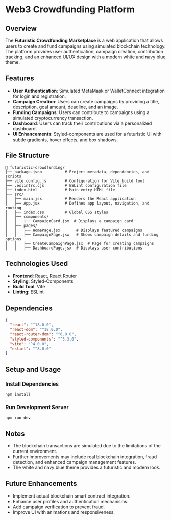 # Web3 Crowdfunding Platform

## Overview
The **Futuristic Crowdfunding Marketplace** is a web application that allows users to create and fund campaigns using simulated blockchain technology. The platform provides user authentication, campaign creation, contribution tracking, and an enhanced UI/UX design with a modern white and navy blue theme.

## Features
- **User Authentication**: Simulated MetaMask or WalletConnect integration for login and registration.
- **Campaign Creation**: Users can create campaigns by providing a title, description, goal amount, deadline, and an image.
- **Funding Campaigns**: Users can contribute to campaigns using a simulated cryptocurrency transaction.
- **Dashboard**: Users can track their contributions via a personalized dashboard.
- **UI Enhancements**: Styled-components are used for a futuristic UI with subtle gradients, hover effects, and box shadows.

## File Structure
```
📁 futuristic-crowdfunding/
├── package.json          # Project metadata, dependencies, and scripts
├── vite.config.js        # Configuration for Vite build tool
├── .eslintrc.cjs         # ESLint configuration file
├── index.html            # Main entry HTML file
├── src/
│   ├── main.jsx          # Renders the React application
│   ├── App.jsx           # Defines app layout, navigation, and routing
│   ├── index.css         # Global CSS styles
│   ├── components/
│   │   ├── CampaignCard.jsx  # Displays a campaign card
│   ├── pages/
│   │   ├── HomePage.jsx       # Displays featured campaigns
│   │   ├── CampaignPage.jsx   # Shows campaign details and funding options
│   │   ├── CreateCampaignPage.jsx  # Page for creating campaigns
│   │   ├── DashboardPage.jsx  # Displays user contributions
```

## Technologies Used
- **Frontend**: React, React Router
- **Styling**: Styled-Components
- **Build Tool**: Vite
- **Linting**: ESLint

## Dependencies
```json
{
  "react": "^18.0.0",
  "react-dom": "^18.0.0",
  "react-router-dom": "^6.0.0",
  "styled-components": "^5.3.0",
  "vite": "^4.0.0",
  "eslint": "^8.0.0"
}
```

## Setup and Usage
### Install Dependencies
```
npm install
```
### Run Development Server
```
npm run dev
```

## Notes
- The blockchain transactions are simulated due to the limitations of the current environment.
- Further improvements may include real blockchain integration, fraud detection, and enhanced campaign management features.
- The white and navy blue theme provides a futuristic and modern look.

## Future Enhancements
- Implement actual blockchain smart contract integration.
- Enhance user profiles and authentication mechanisms.
- Add campaign verification to prevent fraud.
- Improve UI with animations and responsiveness.




